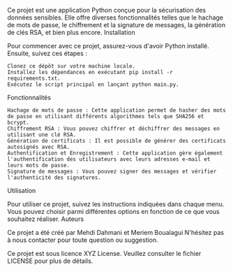 Ce projet est une application Python conçue pour la sécurisation des données sensibles. Elle offre diverses fonctionnalités telles que le hachage de mots de passe, le chiffrement et la signature de messages, la génération de clés RSA, et bien plus encore.
Installation

Pour commencer avec ce projet, assurez-vous d'avoir Python installé. Ensuite, suivez ces étapes :

    Clonez ce dépôt sur votre machine locale.
    Installez les dépendances en exécutant pip install -r requirements.txt.
    Exécutez le script principal en lançant python main.py.

Fonctionnalités

    Hachage de mots de passe : Cette application permet de hasher des mots de passe en utilisant différents algorithmes tels que SHA256 et bcrypt.
    Chiffrement RSA : Vous pouvez chiffrer et déchiffrer des messages en utilisant une clé RSA.
    Génération de certificats : Il est possible de générer des certificats autosignés avec RSA.
    Authentification et Enregistrement : Cette application gère également l'authentification des utilisateurs avec leurs adresses e-mail et leurs mots de passe.
    Signature de messages : Vous pouvez signer des messages et vérifier l'authenticité des signatures.

Utilisation

Pour utiliser ce projet, suivez les instructions indiquées dans chaque menu. Vous pouvez choisir parmi différentes options en fonction de ce que vous souhaitez réaliser.
Auteurs

Ce projet a été créé par Mehdi Dahmani et Meriem Boualagui N'hésitez pas à nous contacter pour toute question ou suggestion.


Ce projet est sous licence XYZ License. Veuillez consulter le fichier LICENSE pour plus de détails.
